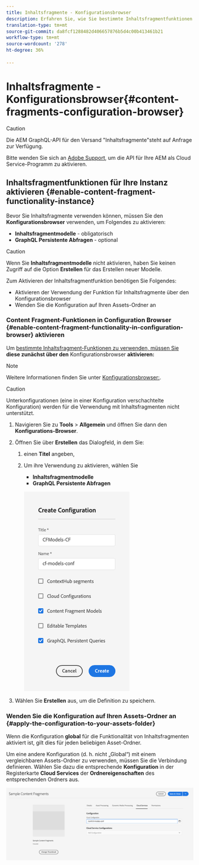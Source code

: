```yaml
---
title: Inhaltsfragmente - Konfigurationsbrowser
description: Erfahren Sie, wie Sie bestimmte Inhaltsfragmentfunktionen im Konfigurationsbrowser aktivieren.
translation-type: tm+mt
source-git-commit: da8fcf1288482d406657876b5d4c00b413461b21
workflow-type: tm+mt
source-wordcount: '278'
ht-degree: 36%

---
```



# Inhaltsfragmente - Konfigurationsbrowser{#content-fragments-configuration-browser}

>[!CAUTION]
>
>Die AEM GraphQL-API für den Versand &quot;Inhaltsfragmente&quot;steht auf Anfrage zur Verfügung.
>
>Bitte wenden Sie sich an [Adobe Support](https://experienceleague.adobe.com/?lang=en&amp;support-solution=General#support), um die API für Ihre AEM als Cloud Service-Programm zu aktivieren.

## Inhaltsfragmentfunktionen für Ihre Instanz aktivieren {#enable-content-fragment-functionality-instance}

Bevor Sie Inhaltsfragmente verwenden können, müssen Sie den **Konfigurationsbrowser** verwenden, um Folgendes zu aktivieren:

* **Inhaltsfragmentmodelle**  - obligatorisch
* **GraphQL Persistente Abfragen**  - optional

>[!CAUTION]
>
>Wenn Sie **Inhaltsfragmentmodelle** nicht aktivieren, haben Sie keinen Zugriff auf die Option **Erstellen** für das Erstellen neuer Modelle.

Zum Aktivieren der Inhaltsfragmentfunktion benötigen Sie Folgendes:

* Aktivieren der Verwendung der Funktion für Inhaltsfragmente über den Konfigurationsbrowser
* Wenden Sie die Konfiguration auf Ihren Assets-Ordner an

### Content Fragment-Funktionen in Configuration Browser {#enable-content-fragment-functionality-in-configuration-browser} aktivieren

Um [bestimmte Inhaltsfragment-Funktionen zu verwenden, müssen Sie ](#creating-a-content-fragment-model) **diese zunächst über den** Konfigurationsbrowser **aktivieren:**

>[!NOTE]
>
>Weitere Informationen finden Sie unter [Konfigurationsbrowser:](/help/implementing/developing/introduction/configurations.md#using-configuration-browser).

>[!CAUTION]
>
>Unterkonfigurationen (eine in einer Konfiguration verschachtelte Konfiguration) werden für die Verwendung mit Inhaltsfragmenten nicht unterstützt.

1. Navigieren Sie zu **Tools** > **Allgemein** und öffnen Sie dann den **Konfigurations-Browser**.

1. Öffnen Sie über **Erstellen** das Dialogfeld, in dem Sie:

   1. einen **Titel** angeben,
   1. Um ihre Verwendung zu aktivieren, wählen Sie
      * **Inhaltsfragmentmodelle**
      * **GraphQL Persistente Abfragen**

      ![Konfiguration definieren](assets/cfm-conf-01.png)


1. Wählen Sie **Erstellen** aus, um die Definition zu speichern.

<!-- 1. Select the location appropriate to your website. -->

### Wenden Sie die Konfiguration auf Ihren Assets-Ordner an {#apply-the-configuration-to-your-assets-folder}

Wenn die Konfiguration **global** für die Funktionalität von Inhaltsfragmenten aktiviert ist, gilt dies für jeden beliebigen Asset-Ordner.

Um eine andere Konfiguration (d. h. nicht „Global“) mit einem vergleichbaren Assets-Ordner zu verwenden, müssen Sie die Verbindung definieren. Wählen Sie dazu die entsprechende **Konfiguration** in der Registerkarte **Cloud Services** der **Ordnereigenschaften** des entsprechenden Ordners aus.

![Konfiguration anwenden](assets/cfm-conf-02.png)